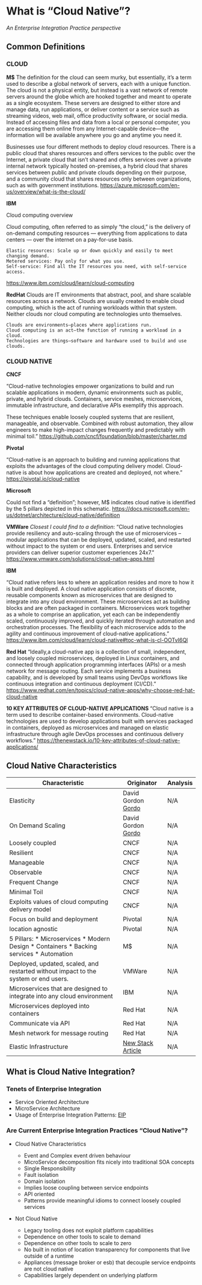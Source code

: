 # What is “Cloud Native”? 
*An Enterprise Integration Practice perspective* 


## Common Definitions

### CLOUD
**M$**
The definition for the cloud can seem murky, but essentially, it’s a term used to describe a global network of servers, each with a unique function. The cloud is not a physical entity, but instead is a vast network of remote servers around the globe which are hooked together and meant to operate as a single ecosystem. These servers are designed to either store and manage data, run applications, or deliver content or a service such as streaming videos, web mail, office productivity software, or social media. Instead of accessing files and data from a local or personal computer, you are accessing them online from any Internet-capable device—the information will be available anywhere you go and anytime you need it.

Businesses use four different methods to deploy cloud resources. There is a public cloud that shares resources and offers services to the public over the Internet, a private cloud that isn’t shared and offers services over a private internal network typically hosted on-premises, a hybrid cloud that shares services between public and private clouds depending on their purpose, and a community cloud that shares resources only between organizations, such as with government institutions.
https://azure.microsoft.com/en-us/overview/what-is-the-cloud/

**IBM**

Cloud computing overview

Cloud computing, often referred to as simply “the cloud,” is the delivery of on-demand computing resources — everything from applications to data centers — over the internet on a pay-for-use basis.

    Elastic resources: Scale up or down quickly and easily to meet changing demand.
    Metered services: Pay only for what you use.
    Self-service: Find all the IT resources you need, with self-service access.
https://www.ibm.com/cloud/learn/cloud-computing

**RedHat**
Clouds are IT environments that abstract, pool, and share scalable resources across a network. Clouds are usually created to enable cloud computing, which is the act of running workloads within that system. Neither clouds nor cloud computing are technologies unto themselves.

    Clouds are environments—places where applications run.
    Cloud computing is an act—the function of running a workload in a cloud.
    Technologies are things—software and hardware used to build and use clouds.



### CLOUD NATIVE

**CNCF**

“Cloud-native technologies empower organizations to build and run scalable applications in modern, dynamic environments such as public, private, and hybrid clouds. Containers, service meshes, microservices, immutable infrastructure, and declarative APIs exemplify this approach.

These techniques enable loosely coupled systems that are resilient, manageable, and observable. Combined with robust automation, they allow engineers to make high-impact changes frequently and predictably with minimal toil.” https://github.com/cncf/foundation/blob/master/charter.md


**Pivotal**

 “Cloud-native is an approach to building and running applications that exploits the advantages of the cloud computing delivery model. Cloud-native is about how applications are created and deployed, not where.” https://pivotal.io/cloud-native

**Microsoft** 

Could not find a “definition”; however, M$ indicates cloud native is identified by the 5 pillars depicted in this schematic. https://docs.microsoft.com/en-us/dotnet/architecture/cloud-native/definition 



**VMWare** 
*Closest I could find to a definition*: “Cloud native technologies provide resiliency and auto-scaling through the use of microservices – modular applications that can be deployed, updated, scaled, and restarted without impact to the system or end users. Enterprises and service providers can deliver superior customer experiences 24x7.” https://www.vmware.com/solutions/cloud-native-apps.html

**IBM**

“Cloud native refers less to where an application resides and more to how it is built and deployed.
A cloud native application consists of discrete, reusable components known as microservices that are designed to integrate into any cloud environment.
These microservices act as building blocks and are often packaged in containers.
Microservices work together as a whole to comprise an application, yet each can be independently scaled, continuously improved, and quickly iterated through automation and orchestration processes.
The flexibility of each microservice adds to the agility and continuous improvement of cloud-native applications.” https://www.ibm.com/cloud/learn/cloud-native#toc-what-is-cl-OOTvI6Ql

**Red Hat** 
“Ideally,a cloud-native app is a collection of small, independent, and loosely coupled microservices, deployed in Linux containers, and connected through application programming interfaces (APIs) or a mesh network for message routing. Each service implements a business capability, and is developed by small teams using DevOps workflows like continuous integration and continuous deployment (CI/CD).” https://www.redhat.com/en/topics/cloud-native-apps/why-choose-red-hat-cloud-native 

**10 KEY ATTRIBUTES OF CLOUD-NATIVE APPLICATIONS**
“Cloud native is a term used to describe container-based environments. Cloud-native technologies are used to develop applications built with services packaged in containers, deployed as microservices and managed on elastic infrastructure through agile DevOps processes and continuous delivery workflows.”
https://thenewstack.io/10-key-attributes-of-cloud-native-applications/

## Cloud Native Characteristics

Characteristic | Originator | Analysis
-------------- | ---------- | --------
Elasticity | David Gordon [Gordo](https://www.redhat.com/en/about/videos/considerations-for-migrating-cloud-native-architectures) | N/A
On Demand Scaling | David Gordon [Gordo](https://www.redhat.com/en/about/videos/considerations-for-migrating-cloud-native-architectures) | N/A
Loosely coupled | CNCF | N/A 
Resilient | CNCF | N/A
Manageable | CNCF | N/A
Observable | CNCF | N/A
Frequent Change | CNCF | N/A
Minimal Toil | CNCF | N/A
Exploits values of cloud computing delivery model | CNCF | N/A
Focus on build and deployment | Pivotal | N/A 
location agnostic | Pivotal | N/A
5 Pillars: * Microservices * Modern Design * Containers * Backing services * Automation | M$ | N/A
Deployed, updated, scaled, and restarted without impact to the system or end users. | VMWare | N/A 
Microservices that are designed to integrate into any cloud environment | IBM | N/A
Microservices deployed into containers | Red Hat | N/A
Communicate via API | Red Hat | N/A 
Mesh network for message routing | Red Hat | N/A
Elastic Infrastructure | [New Stack Article](https://thenewstack.io/10-key-attributes-of-cloud-native-applications/)|N/A

## What is Cloud Native Integration?

### Tenets of Enterprise Integration

* Service Oriented Architecture  
* MicroService Architecture 
* Usage of Enterprise Integration Patterns: [EIP](https://en.wikipedia.org/wiki/Enterprise_Integration_Patterns)

### Are Current Enterprise Integration Practices “Cloud Native”?
* Cloud Native Characteristics 
  * Event and Complex event driven behaviour 
  * MicroService decomposition fits nicely into traditional SOA concepts 
  * Single Responsibility
  * Fault isolation 
  * Domain isolation  
  * Implies loose coupling between service endpoints 
  * API oriented 
  * Patterns provide meaningful idioms to connect loosely coupled services 


* Not Cloud Native
  * Legacy tooling does not exploit platform capabilities 
  * Dependence on other tools to scale to demand
  * Dependence on other tools to scale to zero 
  * No built in notion of location transparency for components that live outside of a runtime 
  * Appliances (message broker or esb) that decouple service endpoints are not cloud native
  * Capabilities largely dependent on underlying platform
